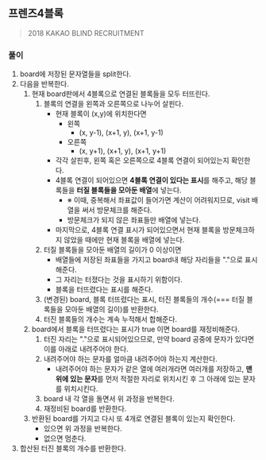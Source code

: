 ## 프렌즈4블록
> 2018 KAKAO BLIND RECRUITMENT

### 풀이
1. board에 저장된 문자열들을 split한다. 
2. 다음을 반복한다.
   1. 현재 board판에서 4블록으로 연결된 블록들을 모두 터뜨린다. 
      1. 블록의 연결을 왼쪽과 오른쪽으로 나누어 살핀다. 
         - 현재 블록이 (x,y)에 위치한다면
           - 왼쪽
             - (x, y-1), (x+1, y), (x+1, y-1)
           - 오른쪽
             - (x, y+1), (x+1, y), (x+1, y+1)
         - 각각 살핀후, 왼쪽 혹은 오른쪽으로 4블록 연결이 되어있는지 확인한다. 
         - 4블록 연결이 되어있으면 **4블록 연결이 있다는 표시**를 해주고, 해당 블록들을 **터질 블록들을 모아둔 배열**에 넣는다. 
            - ※ 이때, 중복해서 좌표값이 들어가면 계산이 어려워지므로, visit 배열을 써서 방문체크를 해준다. 
            - 방문체크가 되지 않은 좌표들만 배열에 넣는다.  
         - 마지막으로, 4블록 연결 표시가 되어있으면서 현재 블록을 방문체크하지 않았을 때에만 현재 블록을 배열에 넣는다. 
       2. 터질 블록들을 모아둔 배열의 길이가 0 이상이면 
          -  배열들에 저장된 좌표들을 가지고 board내 해당 자리들을 "."으로 표시해준다. 
          -  그 자리는 터졌다는 것을 표시하기 위함이다. 
          -  블록을 터뜨렸다는 표시를 해준다.  
       3. (변경된) board, 블록 터뜨렸다는 표시, 터진 블록들의 개수(=== 터질 블록들을 모아둔 배열의 길이)를 반환한다. 
       4. 터진 블록들의 개수는 계속 누적해서 합해준다. 
    2. board에서 블록을 터뜨렸다는 표시가 true 이면 board를 재정비해준다. 
       1. 터진 자리는 "."으로 표시되어있으므로, 만약 board 공중에 문자가 있다면 이를 아래로 내려주어야 한다. 
       2. 내려주어야 하는 문자를 얼마큼 내려주어야 하는지 계산한다. 
          - 내려주어야 하는 문자가 같은 열에 여러개라면 여러개를 저장하고, **맨 위에 있는 문자**를 먼저 적절한 자리로 위치시킨 후 그 아래에 있는 문자를 위치시킨다. 
       3. board 내 각 열을 돌면서 위 과정을 반복한다. 
       4. 재정비된 board를 반환한다. 
    3. 반환된 board를 가지고 다시 또 4개로 연결된 블록이 있는지 확인한다.
       - 있으면 위 과정을 반복한다. 
       - 없으면 멈춘다.    
3. 합산된 터진 블록의 개수를 반환한다. 

